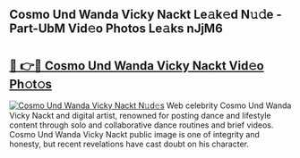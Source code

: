 ## Cosmo Und Wanda Vicky Nackt Le𝚊k𝚎d N𝚞𝚍e - Part-UbM Vid𝚎o Photos Le𝚊ks nJjM6

# <h2><a href="http://fb1vpqq.evod.top/?m=Cosmo+Und+Wanda+Vicky+Nackt">🔗 👉🔴 Cosmo Und Wanda Vicky Nackt Vid𝚎o Ph𝚘t𝚘s</a></h2>

[![Cosmo Und Wanda Vicky Nackt N𝚞d𝚎s](https://i.imgur.com/8V9OHl7.gif)](http://fb1vpqq.evod.top/?m=Cosmo+Und+Wanda+Vicky+Nackt)
Web celebrity Cosmo Und Wanda Vicky Nackt and digital artist, renowned for posting dance and lifestyle content through solo and collaborative dance routines and brief videos. Cosmo Und Wanda Vicky Nackt public image is one of integrity and honesty, but recent revelations have cast doubt on his character. 
